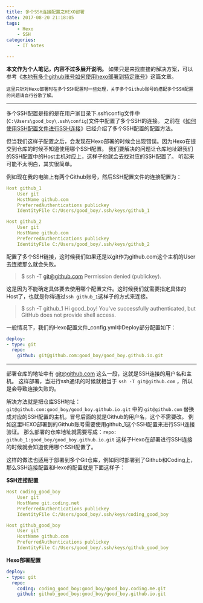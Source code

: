 ```yaml
---
title: 多个SSH连接配置之HEXO部署
date: 2017-08-20 21:18:05
tags:
	- Hexo
	- SSH
categories:
	- IT Notes

---
```



**本文作为个人笔记，内容不过多展开说明。**
如果只是来找直接的解决方案，可以参考《[本地有多个github账号如何使用hexo部署到特定账号](https://knightdevelop.github.io/2017/04/03/%E6%9C%AC%E5%9C%B0%E6%9C%89%E5%A4%9A%E4%B8%AAgithub%E8%B4%A6%E5%8F%B7%E5%A6%82%E4%BD%95%E4%BD%BF%E7%94%A8hexo%E9%83%A8%E7%BD%B2%E5%88%B0%E7%89%B9%E5%AE%9A%E8%B4%A6%E5%8F%B7/)》这篇文章。

`这里只针对Hexo部署时在多个SSH配置时一些处理，关于多个Github账号的搭配多个SSH配置的问题请自行谷歌了解。`

<!-- more -->

----------------

多个SSH配置是指的是在用户家目录下.ssh\config文件中(`C:\Users\good_boy\.ssh\config`)文件中配置了多个SSH的连接。
之前在《[如何使用SSH配置文件进行SSH连接](/2017/06/14/how-to-use-ssh-config-file-for-a-ssh-connection/)》已经介绍了多个SSH配置的配置方法。

但当我们这样子配置之后，会发现在Hexo部署的时候会出现错误。因为Hexo在提交到仓库的时候不知道使用哪个SSH配置。
我们要解决的问题让仓库地址跟我们的SSH配置中的Host主机对应上，这样子他就会去找对应的SSH配置了。
听起来可能不太明白，其实很简单。

例如现在我的电脑上有两个Github账号，然后SSH配置文件的连接配置为：

```yml
Host github_1
    User git
    HostName github.com
    PreferredAuthentications publickey
    IdentityFile C:/Users/good_boy/.ssh/keys/github_1

Host github_2
    User git
    HostName github.com
    PreferredAuthentications publickey
    IdentityFile C:/Users/good_boy/.ssh/keys/github_2
```



配置了多个SSH链接，这时候我们如果还是以git作为github.com这个主机的User去连接那么就会失败。

> $ ssh -T git@github.com
> Permission denied (publickey).

这是因为不能确定具体要去使用哪个配置文件。这时候我们就需要指定具体的Host了，也就是你得通过`ssh github_1`这样子的方式来连接。

> $ ssh -T github_1
> Hi good_boy! You've successfully authenticated, but GitHub does not provide shell access.



一般情况下，我们的Hexo配置文件_config.yml中Deploy部分配置如下：

```yml
deploy:
- type: git
  repo: 
    github: git@github.com:good_boy/good_boy.github.io.git
```

---



部署仓库的地址中有 git@github.com 这么一段，这就是SSH连接的用户名和主机。
这样部署，当进行ssh通讯的时候就相当于 `ssh -T git@github.com` ，所以是会导致连接失败的。



解决方法就是把仓库SSH地址：`git@github.com:good_boy/good_boy.github.io.git` 中的 `git@github.com` 替换成对应的SSH配置的主机，冒号后面的就是Github的用户名，这个不需要改。
例如这里HEXO部署到的Github账号需要使用github_1这个SSH配置来进行SSH连接验证。
那么部署的仓库地址就需要写成：`repo: github_1:good_boy/good_boy.github.io.git`
这样子Hexo在部署进行SSH连接的时候就会知道使用哪个SSH配置了。

这样的做法也适用于部署到多个Git仓库，例如同时部署到了Github和Coding上，那么SSH连接配置和Hexo的配置就是下面这样子：

**SSH连接配置**

```yml
Host coding_good_boy
    User git
    HostName git.coding.net
    PreferredAuthentications publickey
    IdentityFile C:/Users/good_boy/.ssh/keys/coding_good_boy

Host github_good_boy
    User git
    HostName github.com
    PreferredAuthentications publickey
    IdentityFile C:/Users/good_boy/.ssh/keys/github_good_boy
```

**Hexo部署配置**

```yml
deploy:
- type: git
  repo: 
    coding: coding_good_boy:good_boy/good_boy.coding.me.git
    github: github_good_boy:good_boy/good_boy.github.io.git
```


